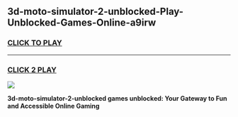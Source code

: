
## 3d-moto-simulator-2-unblocked-Play-Unblocked-Games-Online-a9irw
<h3>
<a href="https://premium76.site?title=3d-moto-simulator-2-unblocked&ref=25A">CLICK TO PLAY</a></h3>
<hr>

<h3>
<a href="https://premium76.site?title=3d-moto-simulator-2-unblocked&ref=25A">CLICK 2 PLAY</a>
  
</h3>

<a href="https://premium76.site?title=3d-moto-simulator-2-unblocked&ref=25A"><img src="https://clearcache.store/games.png"></a>


**3d-moto-simulator-2-unblocked games unblocked: Your Gateway to Fun and Accessible Online Gaming**
